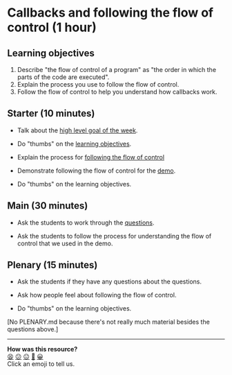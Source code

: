 # Callbacks and following the flow of control (1 hour)

## Learning objectives

1. Describe "the flow of control of a program" as "the order in which the parts of the code are executed".
2. Explain the process you use to follow the flow of control.
3. Follow the flow of control to help you understand how callbacks work.

## Starter (10 minutes)

* Talk about the [high level goal of the week](README.md#high-level-goal-for-the-week).

* Do "thumbs" on the [learning objectives](README.md#learning-objectives).

* Explain the process for [following the flow of control](README.md#following-the-flow-of-control)

* Demonstrate following the flow of control for the [demo](README.md#demo).

* Do "thumbs" on the learning objectives.

## Main (30 minutes)

* Ask the students to work through the [questions](README.md#questions).

* Ask the students to follow the process for understanding the flow of control that we used in the demo.

## Plenary (15 minutes)

* Ask the students if they have any questions about the questions.

* Ask how people feel about following the flow of control.

* Do "thumbs" on the learning objectives.

[No PLENARY.md because there's not really much material besides the questions above.]

<!-- BEGIN GENERATED SECTION DO NOT EDIT -->

---

**How was this resource?**  
[😫](https://airtable.com/shrUJ3t7KLMqVRFKR?prefill_Repository=skills-workshops&prefill_File=javascript_fundamentals/callbacks_following_the_flow_of_control/INSTRUCTIONS.md&prefill_Sentiment=😫) [😕](https://airtable.com/shrUJ3t7KLMqVRFKR?prefill_Repository=skills-workshops&prefill_File=javascript_fundamentals/callbacks_following_the_flow_of_control/INSTRUCTIONS.md&prefill_Sentiment=😕) [😐](https://airtable.com/shrUJ3t7KLMqVRFKR?prefill_Repository=skills-workshops&prefill_File=javascript_fundamentals/callbacks_following_the_flow_of_control/INSTRUCTIONS.md&prefill_Sentiment=😐) [🙂](https://airtable.com/shrUJ3t7KLMqVRFKR?prefill_Repository=skills-workshops&prefill_File=javascript_fundamentals/callbacks_following_the_flow_of_control/INSTRUCTIONS.md&prefill_Sentiment=🙂) [😀](https://airtable.com/shrUJ3t7KLMqVRFKR?prefill_Repository=skills-workshops&prefill_File=javascript_fundamentals/callbacks_following_the_flow_of_control/INSTRUCTIONS.md&prefill_Sentiment=😀)  
Click an emoji to tell us.

<!-- END GENERATED SECTION DO NOT EDIT -->
